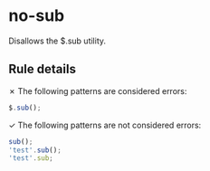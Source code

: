 # no-sub

Disallows the $.sub utility.

## Rule details

✗ The following patterns are considered errors:
```js
$.sub();
```

✓ The following patterns are not considered errors:
```js
sub();
'test'.sub();
'test'.sub;
```
